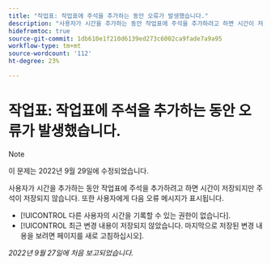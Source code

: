 ```yaml
---
title: "작업표: 작업표에 주석을 추가하는 동안 오류가 발생했습니다."
description: "사용자가 시간을 추가하는 동안 작업표에 주석을 추가하려고 하면 시간이 저장되지만 주석이 저장되지 않습니다. 사용자에게 오류 메시지도 표시됩니다."
hidefromtoc: true
source-git-commit: 1db610e1f210d6139ed273c6002ca9fade7a9a95
workflow-type: tm+mt
source-wordcount: '112'
ht-degree: 23%

---
```



# 작업표: 작업표에 주석을 추가하는 동안 오류가 발생했습니다.

>[!NOTE]
>
>이 문제는 2022년 9월 29일에 수정되었습니다.

사용자가 시간을 추가하는 동안 작업표에 주석을 추가하려고 하면 시간이 저장되지만 주석이 저장되지 않습니다. 또한 사용자에게 다음 오류 메시지가 표시됩니다.

* [!UICONTROL 다른 사용자의 시간을 기록할 수 있는 권한이 없습니다].
* [!UICONTROL 최근 변경 내용이 저장되지 않았습니다. 마지막으로 저장된 변경 내용을 보려면 페이지를 새로 고침하십시오].

_2022년 9월 27일에 처음 보고되었습니다._

